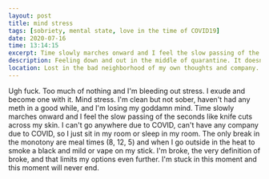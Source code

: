 ```yaml
---
layout: post
title: mind stress
tags: [sobriety, mental state, love in the time of COVID19]
date: 2020-07-16
time: 13:14:15
excerpt: Time slowly marches onward and I feel the slow passing of the seconds like knife cuts across my skin.
description: Feeling down and out in the middle of quarantine. It doesn't feel like it'll pass.
location: Lost in the bad neighborhood of my own thoughts and company.
---
```



Ugh fuck. Too much of nothing and I'm bleeding out stress. I exude and become one with it. Mind stress. I'm clean but not sober, haven't had any meth in a good while, and I'm losing my goddamn mind. Time slowly marches onward and I feel the slow passing of the seconds like knife cuts across my skin. I can't go anywhere due to COVID, can't have any company due to COVID, so I just sit in my room or sleep in my room. The only break in the monotony are meal times (8, 12, 5) and when I go outside in the heat to smoke a black and mild or vape on my stick. I'm broke, the very definition of broke, and that limits my options even further. I'm stuck in this moment and this moment will never end. 
